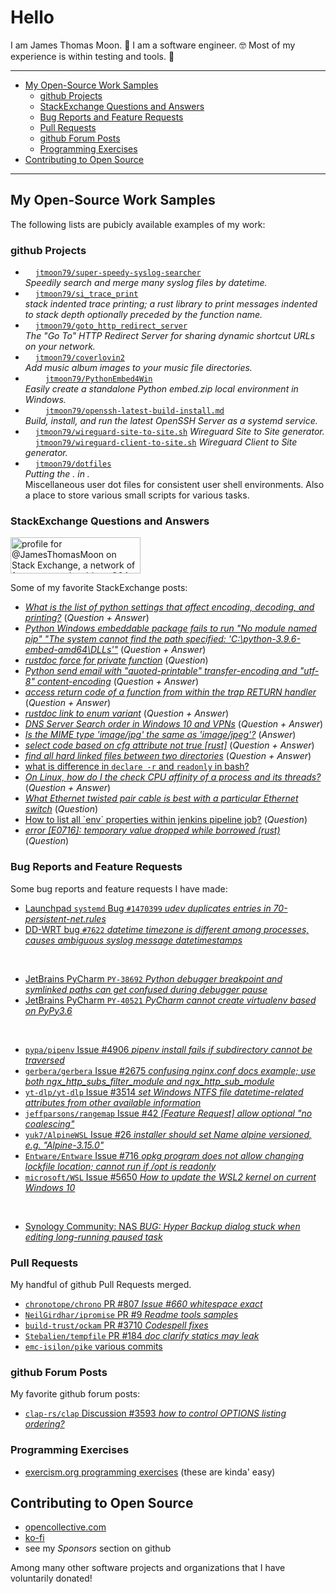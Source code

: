 <!-- omit in toc -->
# Hello

I am James Thomas Moon. 👋
I am a software engineer. 🤓
Most of my experience is within testing and tools. 👷

---

<!-- Table Of Contents created by VS Code extension Markdown All In One -->

- [My Open-Source Work Samples](#my-open-source-work-samples)
  - [github Projects](#github-projects)
  - [StackExchange Questions and Answers](#stackexchange-questions-and-answers)
  - [Bug Reports and Feature Requests](#bug-reports-and-feature-requests)
  - [Pull Requests](#pull-requests)
  - [github Forum Posts](#github-forum-posts)
  - [Programming Exercises](#programming-exercises)
- [Contributing to Open Source](#contributing-to-open-source)

---

## My Open-Source Work Samples

The following lists are pubicly available examples of my work:

### github Projects

- <img height="12" width="12" src="https://api.iconify.design/simple-icons/rust.svg?color=maroon"/> [`jtmoon79/super-speedy-syslog-searcher`](https://github.com/jtmoon79/super-speedy-syslog-searcher)<br/>_Speedily search and merge many syslog files by datetime._
- <img height="12" width="12" src="https://api.iconify.design/simple-icons/rust.svg?color=maroon"/> [`jtmoon79/si_trace_print`](https://github.com/jtmoon79/si_trace_print)<br/>_stack indented trace printing; a rust library to print messages indented to stack depth optionally preceded by the function name._
- <img height="12" width="12" src="https://api.iconify.design/simple-icons/python.svg?color=yellow"/> [`jtmoon79/goto_http_redirect_server`](https://github.com/jtmoon79/goto_http_redirect_server)<br/>_The "Go To" HTTP Redirect Server for sharing dynamic shortcut URLs on your network._
- <img height="12" width="12" src="https://api.iconify.design/simple-icons/python.svg?color=yellow"/> [`jtmoon79/coverlovin2`](https://github.com/jtmoon79/coverlovin2)<br/>_Add music album images to your music file directories._
- <img height="12" width="12" src="https://api.iconify.design/simple-icons/powershell.svg?color=lightblue"/> <img height="12" width="12" src="https://api.iconify.design/simple-icons/python.svg?color=yellow"/> [`jtmoon79/PythonEmbed4Win`](https://github.com/jtmoon79/PythonEmbed4Win)<br/>_Easily create a standalone Python embed.zip local environment in Windows._
- <img height="12" width="12" src="https://api.iconify.design/simple-icons/debian.svg?color=darkred"/> <img height="12" width="12" src="https://api.iconify.design/simple-icons/openbsd.svg?color=lightyellow"/> [`jtmoon79/openssh-latest-build-install.md`](https://gist.github.com/jtmoon79/745e6df63dd14b9f2d17a662179e953a)<br/>_Build, install, and run the latest OpenSSH Server as a systemd service._
- <img height="12" width="12" src="https://api.iconify.design/simple-icons/wireguard.svg?color=red"/> [`jtmoon79/wireguard-site-to-site.sh`](https://gist.github.com/jtmoon79/c951f81f621bb87ddb60836245aca4ff) _Wireguard Site to Site generator._<br/>
<img height="12" width="12" src="https://api.iconify.design/simple-icons/wireguard.svg?color=red"/> [`jtmoon79/wireguard-client-to-site.sh`](https://gist.github.com/jtmoon79/217e55272c55631ba6025c9f890b3dde) _Wireguard Client to Site generator._
- <img height="12" width="12" src="https://api.iconify.design/simple-icons/gnubash.svg?color=lightblue"/> [`jtmoon79/dotfiles`](https://github.com/jtmoon79/dotfiles)<br/>_Putting the . in ._<br/>Miscellaneous user dot files for consistent user shell environments. Also a place to store various small scripts for various tasks.

<!--
Thread on linking to icons: https://github.com/simple-icons/simple-icons/discussions/6895
-->

### StackExchange Questions and Answers

<a href="https://stackexchange.com/users/216253/"><img src="https://stackexchange.com/users/flair/216253.png" width="208" height="58" alt="profile for @JamesThomasMoon on Stack Exchange, a network of free, community-driven Q&amp;A sites" title="profile for @JamesThomasMoon on Stack Exchange, a network of free, community-driven Q&amp;A sites" /></a>

Some of my favorite StackExchange posts:

- [_What is the list of python settings that affect encoding, decoding, and printing?_](https://stackoverflow.com/questions/54625182/) (_Question + Answer_)
- [_Python Windows embeddable package fails to run "No module named pip" "The system cannot find the path specified: 'C:\\python-3.9.6-embed-amd64\\DLLs'"_](https://stackoverflow.com/questions/68958635/python-windows-embeddable-package-fails-to-run-no-module-named-pip-the-system/68958636#68958636) (_Question + Answer_)
- [_rustdoc force for private function_](https://stackoverflow.com/questions/73316135) (_Question_)
- [_Python send email with "quoted-printable" transfer-encoding and "utf-8" content-encoding_](https://stackoverflow.com/questions/31714221) (_Question + Answer_)
- [_access return code of a function from within the trap RETURN handler_](https://stackoverflow.com/questions/32086595/access-return-code-of-a-function-from-within-the-trap-return-handler) (_Question + Answer_)
- [_rustdoc link to enum variant_](https://stackoverflow.com/questions/73316074/rustdoc-link-to-enum-variant/73316075#73316075) (_Question + Answer_)
- [_DNS Server Search order in Windows 10 and VPNs_](https://serverfault.com/questions/1069162/dns-server-search-order-in-windows-10-and-vpns/1069163) (_Question + Answer_)
- [_Is the MIME type 'image/jpg' the same as 'image/jpeg'?_](https://stackoverflow.com/questions/33692835/is-the-mime-type-image-jpg-the-same-as-image-jpeg/54488403#54488403) (_Answer_)
- [_select code based on cfg attribute not true [rust]_](https://stackoverflow.com/questions/71699737/select-code-based-on-cfg-attribute-not-true-rust/71699738#71699738) (_Question + Answer_)
- [_find all hard linked files between two directories_](https://unix.stackexchange.com/questions/275868) (_Question + Answer_)
- [what is difference in `declare -r` and `readonly` in bash?](https://stackoverflow.com/a/30362832/471376)
- [_On Linux, how do I the check CPU affinity of a process and its threads?_](https://serverfault.com/questions/462454/on-linux-how-do-i-the-check-cpu-affinity-of-a-process-and-its-threads/462455#462455) (_Question + Answer_)
- [_What Ethernet twisted pair cable is best with a particular Ethernet switch_](https://serverfault.com/questions/1089864) (_Question_)
- [How to list all \`env\` properties within jenkins pipeline job?](https://stackoverflow.com/questions/37083285) (_Question_)
- [_error [E0716]: temporary value dropped while borrowed (rust)_](https://stackoverflow.com/questions/71626083/) (_Question_)

### Bug Reports and Feature Requests

Some bug reports and feature requests I have made:

- [Launchpad `systemd` Bug `#1470399` _udev duplicates entries in 70-persistent-net.rules_](https://bugs.launchpad.net/ubuntu/+source/systemd/+bug/1470399)
- [DD-WRT bug `#7622` _datetime timezone is different among processes, causes ambiguous syslog message datetimestamps_](https://svn.dd-wrt.com/ticket/7622)

<br/>

- [JetBrains PyCharm `PY-38692` _Python debugger breakpoint and symlinked paths can get confused during debugger pause_](https://youtrack.jetbrains.com/issue/PY-38692)
- [JetBrains PyCharm `PY-40521` _PyCharm cannot create virtualenv based on PyPy3.6_](https://youtrack.jetbrains.com/issue/PY-40521)

<br/>

- [`pypa/pipenv` Issue #4906 _pipenv install fails if subdirectory cannot be traversed_](https://github.com/pypa/pipenv/issues/4906)
- [`gerbera/gerbera` Issue #2675 *confusing nginx.conf docs example; use both ngx_http_subs_filter_module and ngx_http_sub_module*](https://github.com/gerbera/gerbera/issues/2675)
- [`yt-dlp/yt-dlp` Issue #3514 _set Windows NTFS file datetime-related attributes from other available information_](https://github.com/yt-dlp/yt-dlp/issues/3514)
- [`jeffparsons/rangemap` Issue #42 _[Feature Request] allow optional "no coalescing"_](https://github.com/jeffparsons/rangemap/issues/42)
- [`yuk7/AlpineWSL` Issue #26 _installer should set Name alpine versioned, e.g. "Alpine-3.15.0"_](https://github.com/yuk7/AlpineWSL/issues/26)
- [`Entware/Entware` Issue #716 _opkg program does not allow changing lockfile location; cannot run if /opt is readonly_](https://github.com/Entware/Entware/issues/716)
- [`microsoft/WSL` Issue #5650 _How to update the WSL2 kernel on current Windows 10_](https://github.com/microsoft/WSL/issues/5650#issuecomment-933138034)

<br/>

- [Synology Community: NAS _BUG: Hyper Backup dialog stuck when editing long-running paused task_](https://community.synology.com/enu/forum/1/post/155131)

### Pull Requests

My handful of github Pull Requests merged.

- [`chronotope/chrono` PR #807 _Issue #660 whitespace exact_](https://github.com/chronotope/chrono/pull/807)
- [`NeilGirdhar/ipromise` PR #9 _Readme tools samples_](https://github.com/NeilGirdhar/ipromise/pull/9)
- [`build-trust/ockam` PR #3710 _Codespell fixes_](https://github.com/build-trust/ockam/pull/3710)
- [`Stebalien/tempfile` PR #184 _doc clarify statics may leak_](https://github.com/Stebalien/tempfile/pull/184)
- [`emc-isilon/pike` various commits](https://github.com/emc-isilon/pike/commits/master?author=jtmoon79)

### github Forum Posts

My favorite github forum posts:

- [`clap-rs/clap` Discussion #3593 _how to control OPTIONS listing ordering?_](https://github.com/clap-rs/clap/discussions/3593)

### Programming Exercises

- [exercism.org programming exercises](https://exercism.org/profiles/jtmoon101) (these are kinda' easy)

## Contributing to Open Source

- [opencollective.com](https://opencollective.com/james-thomas-moon)
- [ko-fi](https://ko-fi.com/jamesthomasmoon85055)
- see my _Sponsors_ section on github

Among many other software projects and organizations that I have voluntarily donated!
